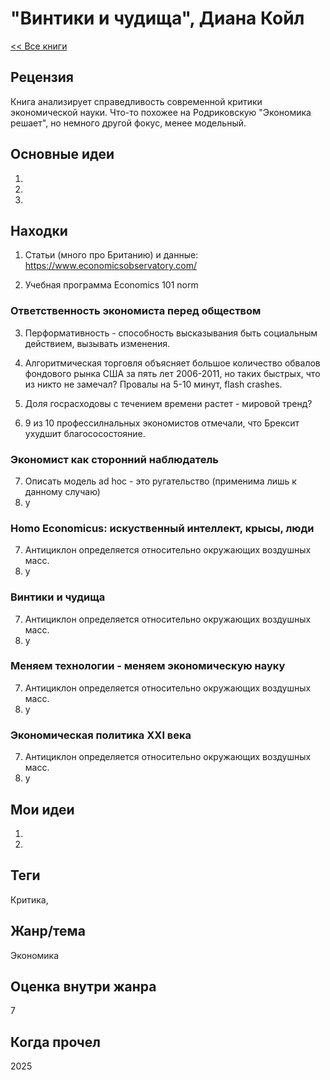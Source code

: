 # "Винтики и чудища", Диана Койл

[\<\< Все книги](../README.md)

## Рецензия

Книга анализирует справедливость современной критики экономической науки. Что-то похожее на Родриковскую "Экономика решает", но немного другой фокус, менее модельный.

## Основные идеи

1.  

2.  

3.  

## Находки

1.  Статьи (много про Британию) и данные: <https://www.economicsobservatory.com/>

2.  Учебная программа Economics 101 norm

### Ответственность экономиста перед обществом

3.  Перформативность - способность высказывания быть социальным действием, вызывать изменения.

4.  Алгоритмическая торговля объясняет большое количество обвалов фондового рынка США за пять лет 2006-2011, но таких быстрых, что из никто не замечал? Провалы на 5-10 минут, flash crashes.

5.  Доля госрасходовы с течением времени растет - мировой тренд?

6.  9 из 10 профессилнальных экономистов отмечали, что Брексит ухудшит благососостояние.

### Экономист как сторонний наблюдатель

7.  Описать модель ad hoc - это ругательство (применима лишь к данному случаю)
8.  у

### Homo Economicus: искуственный интеллект, крысы, люди

7.  Антициклон определяется относительно окружающих воздушных масс.
8.  у

### Винтики и чудища

7.  Антициклон определяется относительно окружающих воздушных масс.
8.  у

### Меняем технологии - меняем экономическую науку

7.  Антициклон определяется относительно окружающих воздушных масс.
8.  у

### Экономическая политика XXI века

7.  Антициклон определяется относительно окружающих воздушных масс.
8.  у

## Мои идеи

1.  

2.  

## Теги

Критика,

## Жанр/тема

Экономика

## Оценка внутри жанра

7

## Когда прочел

2025
